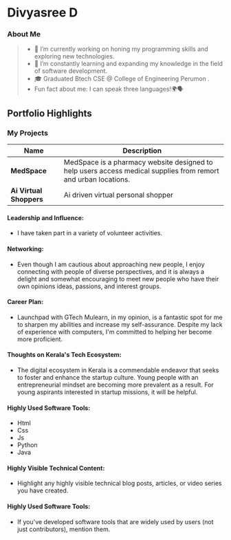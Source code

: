 # Divyasree D 

### About Me

> - 🔭 I’m currently working on honing my programming skills and exploring new technologies.
> - 🌱 I’m constantly learning and expanding my knowledge in the field of software development.
> - 🎓 Graduated Btech CSE @ College of Engineering Perumon .
> - Fun fact about me: I can speak three languages!🌍🗣️



## Portfolio Highlights

### My Projects

| Name                | Description                                                                                                                                               
|---------------------|---------------------------------------------------------------------------|
| **MedSpace**  | MedSpace is a pharmacy website designed to help users access medical supplies from remort and urban locations.                            
| **Ai Virtual Shoppers**  |  Ai driven virtual personal shopper                                     

#### Leadership and Influence:

- I have taken part in a variety of volunteer activities. 
#### Networking:

- Even though I am cautious about approaching new people, I enjoy connecting with people of diverse perspectives, and it is always a delight and somewhat encouraging to meet new people who have their own opinions ideas, passions, and interest groups.

#### Career Plan:

- Launchpad with GTech Mulearn, in my opinion, is a fantastic spot for me to sharpen my abilities and increase my self-assurance. Despite my lack of experience with computers, I'm committed to helping her become more proficient.

#### Thoughts on Kerala's Tech Ecosystem:

- The digital ecosystem in Kerala is a commendable endeavor that seeks to foster and enhance the startup culture. Young people with an entrepreneurial mindset are becoming more prevalent as a result. For young aspirants interested in startup missions, it will be helpful.


#### Highly Used Software Tools:

- Html
- Css
- Js
- Python
- Java
#### Highly Visible Technical Content:

- Highlight any highly visible technical blog posts, articles, or video series you have created.

#### Highly Used Software Tools:

- If you've developed software tools that are widely used by users (not just contributors), mention them.

